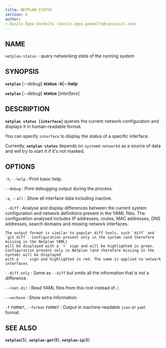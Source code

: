 ```yaml
---
title: NETPLAN-STATUS
section: 8
author:
- Danilo Egea Gondolfo (danilo.egea.gondolfo@canonical.com)
...
```


## NAME

`netplan-status` - query networking state of the running system

## SYNOPSIS

  **`netplan`** \[*--debug*\] **status** **-h**|**--help**

  **`netplan`** \[*--debug*\] **status** \[*interface*\]

## DESCRIPTION

**`netplan status [interface]`** queries the current network configuration and displays it in human-readable format.

You can specify `interface` to display the status of a specific interface.

Currently, **`netplan status`** depends on `systemd-networkd` as a source of data and will try to start it if it's not masked.

## OPTIONS

`-h`, `--help`
:   Print basic help.

`--debug`
:   Print debugging output during the process.

`-a`, `--all`
:   Show all interface data including inactive.

`--diff`
:   Analyse and display differences between the current system configuration and network definitions present in the YAML files.
    The configuration analysed includes IP addresses, routes, MAC addresses, DNS addresses, search domains and missing network interfaces.

    The output format is similar to popular diff tools, such `diff` and `git diff`. Configuration present only in the system (and therefore missing in the Netplan YAML)
    will be displayed with a `+` sign and will be highlighted in green. Configuration present only in Netplan (and therefore missing in the system) will be displayed
    with a `-` sign and highlighted in red. The same is applied to network interfaces.

`--diff-only`
:   Same as `--diff` but omits all the information that is not a difference.

`--root-dir`
:   Read YAML files from this root instead of `/`.

`--verbose`
:   Show extra information.

`-f` *`FORMAT`*, `--format` *`FORMAT`*
:   Output in machine-readable `json` or `yaml` format.

## SEE ALSO

  **`netplan`**(5), **`netplan-get`**(8), **`netplan-ip`**(8)

